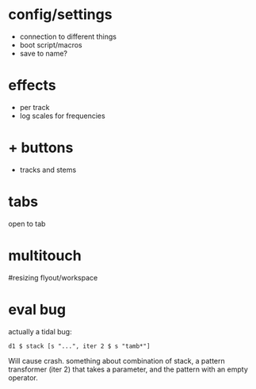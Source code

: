 # config/settings
- connection to different things
- boot script/macros
- save to name?

# effects
- per track
- log scales for frequencies

# + buttons 
- tracks and stems

# tabs 
open to tab


# multitouch

#resizing flyout/workspace


# eval bug
 actually a tidal bug:
 
 ```d1 $ stack [s "...", iter 2 $ s "tamb*"]```
  
  Will cause crash. something about combination of stack, a pattern transformer (iter 2) 
  that takes a parameter, and the pattern with an empty operator.